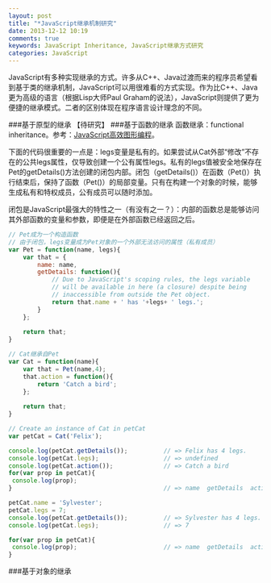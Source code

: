 ```yaml
---
layout: post
title: "*JavaScript继承机制研究"
date: 2013-12-12 10:19
comments: true
keywords: JavaScript Inheritance, JavaScript继承方式研究
categories: JavaScript
---
```

JavaScript有多种实现继承的方式。许多从C++、Java过渡而来的程序员希望看到基于类的继承机制，JavaScript可以用很难看的方式实现。作为比C++、Java更为高级的语言（根据Lisp大师Paul Graham的说法），JavaScript则提供了更为便捷的继承模式。二者的区别体现在程序语言设计理念的不同。

<!--more-->
###基于原型的继承
【待研究】
###基于函数的继承
函数继承：functional inheritance。参考：<a href="http://book.douban.com/subject/10742066/" class="douban_book" name="10742066" target="_blank">JavaScript高效图形编程</a>。

下面的代码很重要的一点是：legs变量是私有的。如果尝试从Cat外部“修改”不存在的公共legs属性，仅导致创建一个公有属性legs。私有的legs值被安全地保存在Pet的getDetails()方法创建的闭包内部。闭包（getDetails()）在函数（Pet()）执行结束后，保持了函数（Pet()）的局部变量。只有在构建一个对象的时候，能够生成私有和特权成员，公有成员可以随时添加。

闭包是JavaScript最强大的特性之一（有没有之一？）：内部的函数总是能够访问其外部函数的变量和参数，即便是在外部函数已经返回之后。
``` javascript
// Pet成为一个构造函数
// 由于闭包，legs变量成为Pet对象的一个外部无法访问的属性（私有成员）
var Pet = function(name, legs){
    var that = {
        name: name,
        getDetails: function(){
        	// Due to JavaScript's scoping rules, the legs variable
        	// will be available in here (a closure) despite being
        	// inaccessible from outside the Pet object.
            return that.name + ' has '+legs+ ' legs.';
        }
    };
    
    return that;
}

// Cat继承自Pet
var Cat = function(name){
    var that = Pet(name,4);
    that.action = function(){
        return 'Catch a bird';
    };
    
    return that;
}

// Create an instance of Cat in petCat
var petCat = Cat('Felix');

console.log(petCat.getDetails());          // => Felix has 4 legs.
console.log(petCat.legs);                  // => undefined
console.log(petCat.action());              // => Catch a bird
for(var prop in petCat){
 console.log(prop);
}                                          // => name  getDetails  action

petCat.name = 'Sylvester';
petCat.legs = 7;
console.log(petCat.getDetails());          // => Sylvester has 4 legs.
console.log(petCat.legs);                  // => 7

for(var prop in petCat){
 console.log(prop);                        // => name  getDetails  action  legs
}

```

###基于对象的继承